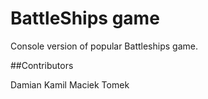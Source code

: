 # BattleShips game

Console version of popular Battleships game.

##Contributors

Damian
Kamil
Maciek
Tomek
